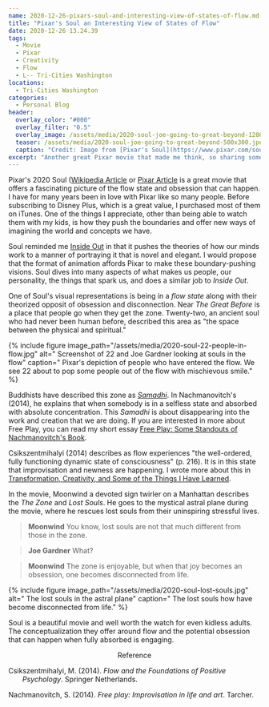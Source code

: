 ```yaml
---
name: 2020-12-26-pixars-soul-and-interesting-view-of-states-of-flow.md
title: "Pixar's Soul an Interesting View of States of Flow"
date: 2020-12-26 13.24.39
tags:
  - Movie
  - Pixar
  - Creativity
  - Flow
  - L-- Tri-Cities Washington
locations: 
  - Tri-Cities Washington
categories:
  - Personal Blog
header:
  overlay_color: "#000"
  overlay_filter: "0.5"
  overlay_image: /assets/media/2020-soul-joe-going-to-great-beyond-1280x530.jpg
  teaser: /assets/media/2020-soul-joe-going-to-great-beyond-500x300.jpeg
  caption: "Credit: Image from [Pixar's Soul](https://www.pixar.com/soul) - Joe Gardner going in route to _'The Great Beyond'_"
excerpt: "Another great Pixar movie that made me think, so sharing some connections with the topic of flow."
---
```


Pixar's 2020 Soul ([Wikipedia Article](https://en.wikipedia.org/wiki/Soul_(2020_film)) or [Pixar Article](https://www.pixar.com/soul) is a great movie that offers a fascinating picture of the flow state and obsession that can happen. I have for many years been in love with Pixar like so many people. Before subscribing to Disney Plus, which is a great value, I purchased most of them on iTunes. One of the things I appreciate, other than being able to watch them with my kids, is how they push the boundaries and offer new ways of imagining the world and concepts we have.

Soul reminded me [Inside Out](https://www.pixar.com/feature-films/inside-out) in that it pushes the theories of how our minds work to a manner of portraying it that is novel and elegant. I would propose that the format of animation affords Pixar to make these boundary-pushing visions. Soul dives into many aspects of what makes us people, our personality, the things that spark us, and does a similar job to _Inside Out_.

One of Soul's visual representations is being in a _flow state_ along with their theorized opposit of obsession and disconnection. Near _The Great Before_ is a place that people go when they get the zone. Twenty-two, an ancient soul who had never been human before, described this area as "the space between the physical and spiritual."

{% include figure image_path="/assets/media/2020-soul-22-people-in-flow.jpg" alt=" Screenshot of 22 and Joe Gardner looking at souls in the flow" caption="  Pixar's depiction of people who have entered the flow. We see 22 about to pop some people out of the flow with mischievous smile." %}

Buddhists have described this zone as [_Samadhi_](https://en.wikipedia.org/wiki/Samadhi). In Nachmanovitch's (2014), he explains that when somebody is in a selfless state and absorbed with absolute concentration. This _Samadhi_ is about disappearing into the work and creation that we are doing. If you are interested in more about Free Play, you can read my short essay [Free Play: Some Standouts of Nachmanovitch's Book](https://jacobrcampbell.com/resources/essays/free-play-some-standouts-of-nachmanovitchs-book/).

Csikszentmihalyi (2014) describes as flow experiences "the well-ordered, fully functioning dynamic state of consciousness" (p. 216). It is in this state that improvisation and newness are happening. I wrote more about this in [Transformation, Creativity, and Some of the Things I Have Learned](https://jacobrcampbell.com/resources/essays/transformation-creativity-and-some-of-the-things-i-have-learned/).

In the movie, Moonwind a devoted sign twirler on a Manhattan describes the  _The Zone_ and _Lost Souls_. He goes to the mystical astral plane during the movie, where he rescues lost souls from their uninspiring stressful lives. 

> **Moonwind** You know, lost souls are not that much different from those in the zone.

> **Joe Gardner** What?

> **Moonwind** The zone is enjoyable, but when that joy becomes an obsession, one becomes disconnected from life.

{% include figure image_path="/assets/media/2020-soul-lost-souls.jpg" alt=" The lost souls in the astral plane" caption=" The lost souls how have become disconnected from life." %}

Soul is a beautiful movie and well worth the watch for even kidless adults. The conceptualization they offer around flow and the potential obsession that can happen when fully absorbed is engaging. 

<div style="text-align: center" markdown="1">
Reference
</div>
<div style="margin: 0 0 0 2em; text-indent: -2em;" markdown="1">

Csikszentmihalyi, M. (2014). _Flow and the Foundations of Positive Psychology_. Springer Netherlands.

Nachmanovitch, S. (2014). _Free play: Improvisation in life and art_.  Tarcher.

</div>